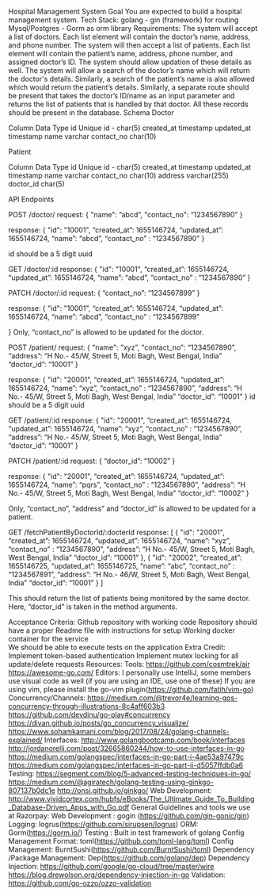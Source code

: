 Hospital Management System
Goal
You are expected to build a hospital management system.
Tech Stack:
golang - gin (framework) for routing
Mysql/Postgres - Gorm as orm library
Requirements:
The system will accept a list of doctors. Each list element will contain the doctor’s name, address, and phone number.
The system will then accept a list of patients. Each list element will contain the patient’s name, address, phone number, and assigned doctor’s ID.
The system should allow updation of these details as well.
The system will allow a search of the doctor’s name which will return the doctor's details.
Similarly, a search of the patient’s name is also allowed which would return the patient’s details.
Similarly, a separate route should be present that takes the doctor’s ID/name as an input parameter and returns the list of patients that is handled by that doctor.
All these records should be present in the database.
Schema
Doctor

Column
Data Type
id
Unique id - char(5)
created_at
timestamp
updated_at
timestamp
name
varchar
contact_no
char(10)

Patient

Column
Data Type
id
Unique id - char(5)
created_at
timestamp
updated_at
timestamp
name
varchar
contact_no
char(10)
address
varchar(255)
doctor_id
char(5)


API Endpoints

POST /doctor/
request:
{
  "name":          ”abcd”,
  "contact_no":    “1234567890”
}

response:
{
  "id":          "10001",
  “created_at”:  1655146724,
  “updated_at”:  1655146724,
  “name”:        “abcd”,
  “contact_no” : “1234567890”
}


id should be a 5 digit uuid

GET /doctor/:id
response:
{
  "id":          "10001",
  “created_at”:  1655146724,
  “updated_at”:  1655146724,
  “name”:        “abcd”,
  “contact_no” : “1234567890”
}



PATCH /doctor/:id
request:
{
  “contact_no”:  “1234567899”
}

response:
{
  "id":          "10001",
  “created_at”:  1655146724,
  “updated_at”:  1655146724,
  “name”:  “abcd”,
  “contact_no” : “1234567899”

}
Only, “contact_no” is allowed to be updated for the doctor.


POST /patient/
request:
{
  "name":          ”xyz”,
  "contact_no":    “1234567890”,
  “address”:       “H No.- 45/W, Street 5, Moti Bagh, West Bengal, India”
  “doctor_id”:     “10001”
}

response:
{
  "id":          "20001",
  “created_at”:  1655146724,
  “updated_at”:  1655146724,
  “name”:        “xyz”,
  “contact_no” : “1234567890”,
  “address”:       “H No.- 45/W, Street 5, Moti Bagh, West Bengal, India”
  “doctor_id”:   “10001”
}
id should be a 5 digit uuid



GET /patient/:id
response:
{
  "id":          "20001",
  “created_at”:  1655146724,
  “updated_at”:  1655146724,
  “name”:        “xyz”,
  “contact_no” : “1234567890”,
  “address”:       “H No.- 45/W, Street 5, Moti Bagh, West Bengal, India”
  “doctor_id”:   “10001”
}



PATCH /patient/:id
request:
{
  “doctor_id”: “10002”
}

response:
{
  "id":          "20001",
  “created_at”:  1655146724,
  “updated_at”:  1655146724,
  “name”:        “pqrs”,
  “contact_no” : “1234567890”,
  “address”:     “H No.- 45/W, Street 5, Moti Bagh, West Bengal, India”
  “doctor_id”:   “10002”
}

Only, “contact_no”, “address” and “doctor_id” is allowed to be updated for a patient.




GET /fetchPatientByDoctorId/:docterId
response:
[
{
  "id":          "20001",
  “created_at”:  1655146724,
  “updated_at”:  1655146724,
  “name”:        “xyz”,
  “contact_no” : “1234567890”,
  “address”:     “H No.- 45/W, Street 5, Moti Bagh, West Bengal, India”
  “doctor_id”:   “10001”
},
{
  "id":          "20002",
  “created_at”:  1655146725,
  “updated_at”:  1655146725,
  “name”:        “abc”,
  “contact_no” : “1234567891”,
  “address”:     “H No.- 46/W, Street 5, Moti Bagh, West Bengal, India”
  “doctor_id”:   “10001”
}
]

This should return the list of patients being monitored by the same doctor. Here, “doctor_id” is taken in the method arguments. 


Acceptance Criteria:
Github repository with working code
Repository should have a proper Readme file with instructions for setup
Working docker container for the service                
We should be able to execute tests on the application
Extra Credit:
Implement token-based authentication
Implement mutex locking for all update/delete requests
Resources:
Tools:
https://github.com/cosmtrek/air
https://awesome-go.com/
Editors:
I personally use IntelliJ, some members use visual code as well (if you are using an IDE, use one of these)
If you are using vim, please install the go-vim plugin(https://github.com/fatih/vim-go)
Concurrency/Channels:
https://medium.com/@trevor4e/learning-gos-concurrency-through-illustrations-8c4aff603b3
https://github.com/devdinu/go-play#concurrency
https://divan.github.io/posts/go_concurrency_visualize/
https://www.sohamkamani.com/blog/2017/08/24/golang-channels-explained/
Interfaces:
http://www.golangbootcamp.com/book/interfaces
http://jordanorelli.com/post/32665860244/how-to-use-interfaces-in-go
https://medium.com/golangspec/interfaces-in-go-part-i-4ae53a97479c 
https://medium.com/golangspec/interfaces-in-go-part-ii-d5057ffdb0a6
Testing:
https://segment.com/blog/5-advanced-testing-techniques-in-go/
https://medium.com/@agiratech/golang-testing-using-ginkgo-807137b0dc1e
http://onsi.github.io/ginkgo/ 
Web Development:
http://www.vividcortex.com/hubfs/eBooks/The_Ultimate_Guide_To_Building_Database-Driven_Apps_with_Go.pdf
General Guidelines and tools we use at Razorpay:
Web Development : gogin (https://github.com/gin-gonic/gin)
Logging: logrus(https://github.com/sirupsen/logrus)
ORM: Gorm(https://gorm.io/)
Testing : Built in test framework of golang
Config Management Format: toml(https://github.com/toml-lang/toml)
Config Management: BurntSushi(https://github.com/BurntSushi/toml)
Dependency /Package Management: Dep(https://github.com/golang/dep)
Dependency Injection: 
https://github.com/google/go-cloud/tree/master/wire https://blog.drewolson.org/dependency-injection-in-go 
Validation: https://github.com/go-ozzo/ozzo-validation
